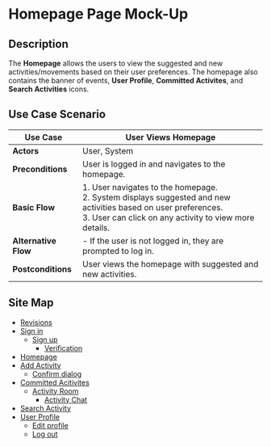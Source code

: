 # Homepage Page Mock-Up

## Description
The **Homepage** allows the users to view the suggested and new activities/movements based on their user preferences. The homepage also contains the banner of events, **User Profile**, **Committed Activites**, and **Search Activities** icons.

## Use Case Scenario

| Use Case        | User Views Homepage                                                                    |
|-----------------|----------------------------------------------------------------------------------------|
| **Actors**      | User, System                                                                           |
| **Preconditions** | User is logged in and navigates to the homepage.                                      |
| **Basic Flow**  | 1. User navigates to the homepage.<br> 2. System displays suggested and new activities based on user preferences.<br> 3. User can click on any activity to view more details.                                 |
| **Alternative Flow** | - If the user is not logged in, they are prompted to log in.                      |
| **Postconditions** | User views the homepage with suggested and new activities.                           |

## Site Map

- [Revisions](https://github.com/jbcabs14/Hiraya/blob/main/README.md)
- [Sign in](sign-in.md)
  * [Sign up](sign-up.md)
    * [Verification](verification.md)
- [Homepage](homepage.md)
- [Add Activity](add-activity.md)
   * [Confirm dialog](confirm-dialog.md)
- [Committed Acitivites](committed-activities.md)
  * [Activity Room](activity-room.md)
    * [Activity Chat](activity-chat.md)
- [Search Activity](search-activity.md)
- [User Profile](user-profile.md)
  * [Edit profile](edit-profile.md)
  * [Log out](log-out.md)

